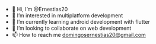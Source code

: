 - 👋 Hi, I’m @Ernestias20
- 👀 I’m interested in multiplatform development
- 🌱 I’m currently learning android development with flutter
- 💞️ I’m looking to collaborate on web development
- 📫 How to reach me domingosernestias20@gmail.com

<!---
Ernestias20/Ernestias20 is a ✨ special ✨ repository because its `README.md` (this file) appears on your GitHub profile.
You can click the Preview link to take a look at your changes.
--->
